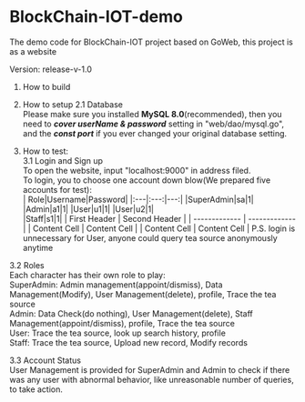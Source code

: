 # BlockChain-IOT-demo

The demo code for BlockChain-IOT project based on GoWeb, this project is as a website

Version: release-v-1.0
1. How to build  
  
2. How to setup
  2.1 Database  
    Please make sure you installed **MySQL 8.0**(recommended), then you need to ***cover userName & password*** setting in "web/dao/mysql.go", and the ***const port*** if you ever changed your original database setting.  
    
  
3. How to test:  
  3.1 Login and Sign up  
  To open the website, input "localhost:9000" in address filed.   
  To login, you  to choose one account down blow(We prepared five accounts for test):  
  | Role|Username|Password|
  |:---|:---:|---:|
  |SuperAdmin|sa|1|
  |Admin|a1|1|
  |User|u1|1|
  |User|u2|1|  
  |Staff|s1|1|
  | First Header  | Second Header |
| ------------- | ------------- |
| Content Cell  | Content Cell  |
| Content Cell  | Content Cell  |
  P.S. login is unnecessary for User, anyone could query tea source anonymously anytime  
  
  3.2 Roles  
  Each character has their own role to play:  
  SuperAdmin: Admin management(appoint/dismiss), Data Management(Modify), User Management(delete), profile, Trace the tea source  
  Admin:      Data Check(do nothing), User Management(delete), Staff Management(appoint/dismiss), profile, Trace the tea source  
  User:       Trace the tea source, look up search history, profile  
  Staff:      Trace the tea source, Upload new record, Modify records  
  
  3.3 Account Status  
  User Management is provided for SuperAdmin and Admin to check if there was any user with abnormal behavior, like unreasonable number of queries, to take action.  
   
  
